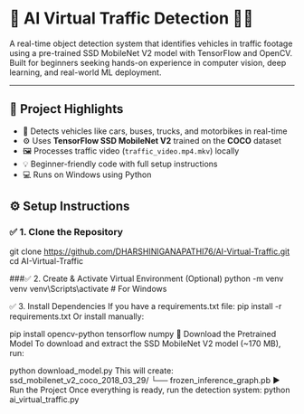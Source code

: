 # 🧠 AI Virtual Traffic Detection 🚦🚗

A real-time object detection system that identifies vehicles in traffic footage using a pre-trained SSD MobileNet V2 model with TensorFlow and OpenCV. Built for beginners seeking hands-on experience in computer vision, deep learning, and real-world ML deployment.

---

## 📌 Project Highlights

- 🎯 Detects vehicles like cars, buses, trucks, and motorbikes in real-time
- ⚙️ Uses **TensorFlow SSD MobileNet V2** trained on the **COCO** dataset
- 🖼 Processes traffic video (`traffic_video.mp4.mkv`) locally
- 💡 Beginner-friendly code with full setup instructions
- 💻 Runs on Windows using Python 

## ⚙️ Setup Instructions

### ✅ 1. Clone the Repository
git clone https://github.com/DHARSHINIGANAPATHI76/AI-Virtual-Traffic.git
cd AI-Virtual-Traffic

###✅ 2. Create & Activate Virtual Environment (Optional)
python -m venv venv
venv\Scripts\activate    # For Windows

✅ 3. Install Dependencies
If you have a requirements.txt file:
pip install -r requirements.txt
Or install manually:

pip install opencv-python tensorflow numpy
🔽 Download the Pretrained Model
To download and extract the SSD MobileNet V2 model (~170 MB), run:

python download_model.py
This will create:
ssd_mobilenet_v2_coco_2018_03_29/
└── frozen_inference_graph.pb
▶️ Run the Project
Once everything is ready, run the detection system:
python ai_virtual_traffic.py
